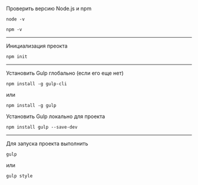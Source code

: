 Проверить версию Node.js и npm
```shell
node -v
```
```shell
npm -v
```
---
Инициализация преокта
```shell
npm init
```
---
Установить Gulp глобально (если его еще нет)
```shell
npm install -g gulp-cli
```
или
```shell
npm install -g gulp
```
Установить Gulp локально для проекта
```shell
npm install gulp --save-dev
```
---
Для запуска проекта выполнить

```shell
gulp
```
или
```shell
gulp style
```
